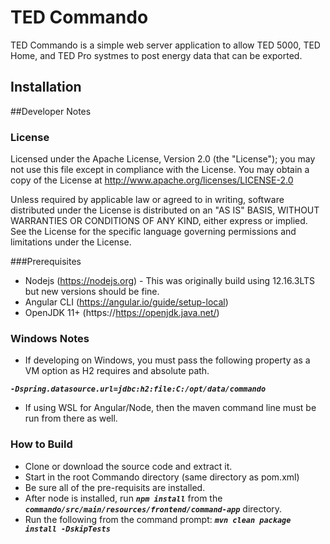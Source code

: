 # TED Commando
TED Commando is a simple web server application to allow TED 5000, TED Home, and TED Pro systmes to post energy data that can be exported.

## Installation




##Developer Notes

### License

 Licensed under the Apache License, Version 2.0 (the "License"); you may not use this file except in compliance with the License. You may obtain a copy of the License at http://www.apache.org/licenses/LICENSE-2.0
 
 Unless required by applicable law or agreed to in writing, software distributed under the License is distributed on an "AS IS" BASIS, WITHOUT WARRANTIES OR CONDITIONS OF ANY KIND, either express or implied. See the License for the specific language governing permissions and limitations under the License.


###Prerequisites
- Nodejs (https://nodejs.org) - This was originally build using 12.16.3LTS but new versions should be fine.
- Angular CLI (https://angular.io/guide/setup-local)
- OpenJDK 11+ (https://https://openjdk.java.net/)

### Windows Notes

- If developing on Windows, you must pass the following property as a VM option as H2 requires and absolute path.

**_`-Dspring.datasource.url=jdbc:h2:file:C:/opt/data/commando`_**

- If using WSL for Angular/Node, then the maven command line must be run from there as well.
 

### How to Build
- Clone or download the source code and extract it.
- Start in the root Commando directory (same directory as pom.xml)
- Be sure all of the pre-requisits are installed.
- After node is installed, run **_`npm install`_** from the **_`commando/src/main/resources/frontend/command-app`_** directory.
- Run the following from the command prompt: **_` mvn clean package install -DskipTests `_**